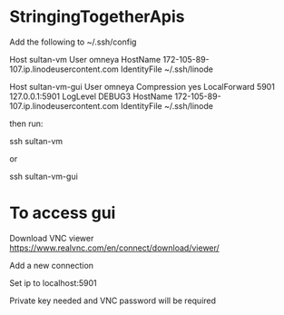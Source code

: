 # StringingTogetherApis

Add the following to ~/.ssh/config

Host sultan-vm
        User omneya
        HostName 172-105-89-107.ip.linodeusercontent.com
        IdentityFile ~/.ssh/linode

Host sultan-vm-gui
        User omneya
        Compression yes
        LocalForward 5901 127.0.0.1:5901
        LogLevel DEBUG3
        HostName 172-105-89-107.ip.linodeusercontent.com
        IdentityFile ~/.ssh/linode


then run:

ssh sultan-vm 

or 

ssh sultan-vm-gui

# To access gui

Download VNC viewer https://www.realvnc.com/en/connect/download/viewer/

Add a new connection

Set ip to localhost:5901

Private key needed and VNC password will be required
